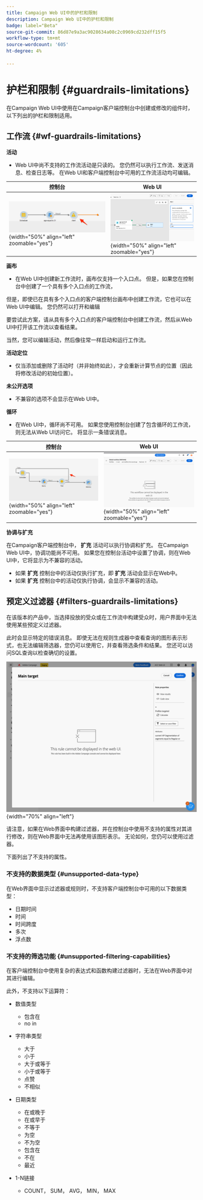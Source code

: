 ```yaml
---
title: Campaign Web UI中的护栏和限制
description: Campaign Web UI中的护栏和限制
badge: label="Beta"
source-git-commit: 86d87e9a3ac9028634a08c2c0969cd232dff15f5
workflow-type: tm+mt
source-wordcount: '605'
ht-degree: 4%

---
```



# 护栏和限制 {#guardrails-limitations}

在Campaign Web UI中使用在Campaign客户端控制台中创建或修改的组件时，以下列出的护栏和限制适用。

## 工作流 {#wf-guardrails-limitations}

**活动**

* Web UI中尚不支持的工作流活动是只读的。 您仍然可以执行工作流、发送消息、检查日志等。 在Web UI和客户端控制台中可用的工作流活动均可编辑。

| 控制台 | Web UI |
| --- | --- |
| ![](assets/limitations-activities-console.png){width="50%" align="left" zoomable="yes"} | ![](assets/limitations-activities-web.png){width="50%" align="left" zoomable="yes"} |

**画布**

* 在Web UI中创建新工作流时，画布仅支持一个入口点。 但是，如果您在控制台中创建了一个具有多个入口点的工作流，

但是，即使已在具有多个入口点的客户端控制台画布中创建工作流，它也可以在Web UI中编辑。 您仍然可以打开和编辑



要尝试此方案，请从具有多个入口点的客户端控制台中创建工作流，然后从Web UI中打开该工作流以查看结果。



当然，您可以编辑活动，然后像往常一样启动和运行工作流。



**活动定位**

* 仅当添加或删除了活动时（并非始终如此），才会重新计算节点的位置（因此将修改活动的初始位置）。

**未公开选项**

* 不兼容的选项不会显示在Web UI中。

**循环**

* 在Web UI中，循环尚不可用。 如果您使用控制台创建了包含循环的工作流，则无法从Web UI访问它。 将显示一条错误消息。

| 控制台 | Web UI |
| --- | --- |
| ![](assets/limitations-loops-console.png){width="50%" align="left" zoomable="yes"} | ![](assets/limitations-loops-web.png){width="50%" align="left" zoomable="yes"} |

**协调与扩充**

在Campaign客户端控制台中， **扩充** 活动可以执行协调和扩充。 在Campaign Web UI中，协调功能尚不可用。 如果您在控制台活动中设置了协调，则在Web UI中，它将显示为不兼容的活动。

* 如果 **扩充** 控制台中的活动仅执行扩充，即 **扩充** 活动会显示在Web中。
* 如果 **扩充** 控制台中的活动仅执行协调，会显示不兼容的活动。

## 预定义过滤器 {#filters-guardrails-limitations}

在该版本的产品中，当选择投放的受众或在工作流中构建受众时，用户界面中无法使用某些预定义过滤器。

此时会显示特定的错误消息。 即使无法在规则生成器中查看查询的图形表示形式，也无法编辑筛选器，您仍可以使用它，并查看筛选条件和结果。 您还可以访问SQL查询以检查确切的设置。

![](assets/filter-unavailable.png){width="70%" align="left"}

请注意，如果在Web界面中构建过滤器，并在控制台中使用不支持的属性对其进行修改，则在Web界面中无法再使用该图形表示。 无论如何，您仍可以使用过滤器。

下面列出了不支持的属性。

### 不支持的数据类型 {#unsupported-data-type}

在Web界面中显示过滤器或规则时，不支持客户端控制台中可用的以下数据类型：

* 日期时间
* 时间
* 时间跨度
* 多次
* 浮点数

### 不支持的筛选功能 {#unsupported-filtering-capabilities}

在客户端控制台中使用复杂的表达式和函数构建过滤器时，无法在Web界面中对其进行编辑。

此外，不支持以下运算符：

* 数值类型
   * 包含在
   * no in

* 字符串类型
   * 大于
   * 小于
   * 大于或等于
   * 小于或等于
   * 点赞
   * 不相似

* 日期类型
   * 在或晚于
   * 在或早于
   * 不等于
   * 为空
   * 不为空
   * 包含在
   * 不在
   * 最近

* 1-N链接
   * COUNT， SUM， AVG， MIN， MAX